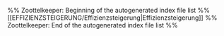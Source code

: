 %% Zoottelkeeper: Beginning of the autogenerated index file list %%
[[EFFIZIENZSTEIGERUNG/Effizienzsteigerung|Effizienzsteigerung]]
%% Zoottelkeeper: End of the autogenerated index file list %%
